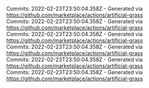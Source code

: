 Commits: 2022-02-23T23:50:04.358Z - Generated via https://github.com/marketplace/actions/artificial-grass
<br>
Commits: 2022-02-23T23:50:04.358Z - Generated via https://github.com/marketplace/actions/artificial-grass
<br>
Commits: 2022-02-23T23:50:04.358Z - Generated via https://github.com/marketplace/actions/artificial-grass
<br>
Commits: 2022-02-23T23:50:04.358Z - Generated via https://github.com/marketplace/actions/artificial-grass
<br>
Commits: 2022-02-23T23:50:04.358Z - Generated via https://github.com/marketplace/actions/artificial-grass
<br>
Commits: 2022-02-23T23:50:04.358Z - Generated via https://github.com/marketplace/actions/artificial-grass
<br>
